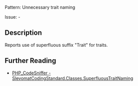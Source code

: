 Pattern: Unnecessary trait naming

Issue: -

## Description

Reports use of superfluous suffix "Trait" for traits.

## Further Reading

* [PHP_CodeSniffer - SlevomatCodingStandard.Classes.SuperfluousTraitNaming](https://github.com/slevomat/coding-standard/blob/master/doc/classes.md#slevomatcodingstandardclassessuperfluoustraitnaming)